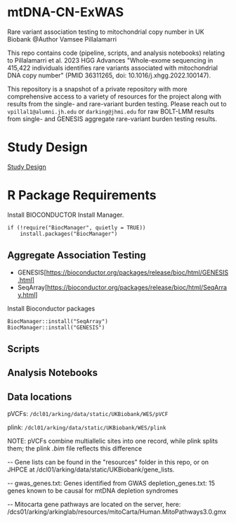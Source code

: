 # mtDNA-CN-ExWAS

Rare variant association testing to mitochondrial copy number in UK Biobank
@Author Vamsee Pillalamarri


This repo contains code (pipeline, scripts, and analysis notebooks) relating to Pillalamarri et al. 2023 HGG Advances "Whole-exome sequencing in 415,422 individuals identifies rare variants associated
with mitochondrial DNA copy number" (PMID 36311265, doi: 10.1016/j.xhgg.2022.100147).


This repository is a snapshot of a private repository with more comprehensive access to a variety of resources for the project along with results from the single- and rare-variant burden testing.  Please reach out to `vpillal1@alumni.jh.edu` or `darking@jhmi.edu` for raw BOLT-LMM results from single- and GENESIS aggregate rare-variant burden testing results.

# Study Design


[Study Design](study_design.png)


# R Package Requirements

Install BIOCONDUCTOR Install Manager.

```
if (!require("BiocManager", quietly = TRUE))
    install.packages("BiocManager")
```

## Aggregate Association Testing
- GENESIS[https://bioconductor.org/packages/release/bioc/html/GENESIS.html]
- SeqArray[https://bioconductor.org/packages/release/bioc/html/SeqArray.html]


Install Bioconductor packages
```
BiocManager::install("SeqArray")
BiocManager::install("GENESIS")
```


## Scripts


## Analysis Notebooks


## Data locations
pVCFs: `/dcl01/arking/data/static/UKBiobank/WES/pVCF`

plink: `/dcl01/arking/data/static/UKBiobank/WES/plink`

NOTE: pVCFs combine multiallelic sites into one record, while plink splits them; the plink *.bim* file reflects this difference

-- Gene lists can be found in the "resources" folder in this repo, or on JHPCE at /dcl01/arking/data/static/UKBiobank/gene_lists.

-- gwas_genes.txt: Genes identified from GWAS
depletion_genes.txt: 15 genes known to be causal for mtDNA depletion syndromes

-- Mitocarta gene pathways are located on the server, here: /dcs01/arking/arkinglab/resources/mitoCarta/Human.MitoPathways3.0.gmx
